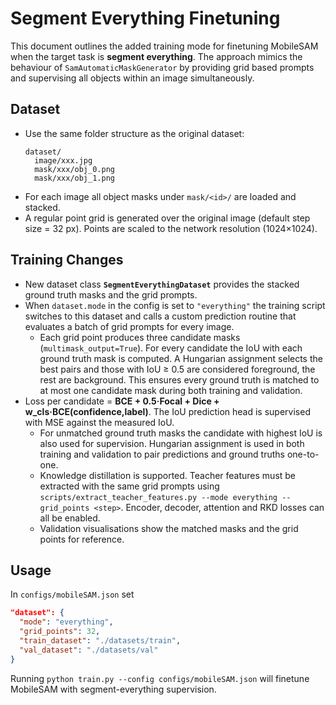 # Segment Everything Finetuning

This document outlines the added training mode for finetuning MobileSAM when the
target task is **segment everything**.  The approach mimics the behaviour of
`SamAutomaticMaskGenerator` by providing grid based prompts and supervising all
objects within an image simultaneously.

## Dataset
- Use the same folder structure as the original dataset:
  ```
  dataset/
    image/xxx.jpg
    mask/xxx/obj_0.png
    mask/xxx/obj_1.png
  ```
- For each image all object masks under `mask/<id>/` are loaded and stacked.
- A regular point grid is generated over the original image (default step
  size = 32 px).  Points are scaled to the network resolution (1024×1024).

## Training Changes
- New dataset class **`SegmentEverythingDataset`** provides the stacked ground
  truth masks and the grid prompts.
- When `dataset.mode` in the config is set to `"everything"` the training script
  switches to this dataset and calls a custom prediction routine that evaluates a
  batch of grid prompts for every image.
  - Each grid point produces three candidate masks (`multimask_output=True`).  For
    every candidate the IoU with each ground truth mask is computed.  A Hungarian
    assignment selects the best pairs and those with IoU ≥ 0.5 are considered foreground,
    the rest are background.  This ensures every ground truth is matched to at most one
    candidate mask during both training and validation.
- Loss per candidate = **BCE + 0.5·Focal + Dice + w_cls·BCE(confidence,label)**.
  The IoU prediction head is supervised with MSE against the measured IoU.
  - For unmatched ground truth masks the candidate with highest IoU is also used
    for supervision.  Hungarian assignment is used in both training and validation
    to pair predictions and ground truths one-to-one.
  - Knowledge distillation is supported.  Teacher features must be extracted
    with the same grid prompts using `scripts/extract_teacher_features.py --mode everything --grid_points <step>`.
    Encoder, decoder, attention and RKD losses can all be enabled.
  - Validation visualisations show the matched masks and the grid points for reference.

## Usage
In `configs/mobileSAM.json` set
```json
"dataset": {
  "mode": "everything",
  "grid_points": 32,
  "train_dataset": "./datasets/train",
  "val_dataset": "./datasets/val"
}
```
Running `python train.py --config configs/mobileSAM.json` will finetune MobileSAM
with segment-everything supervision.
